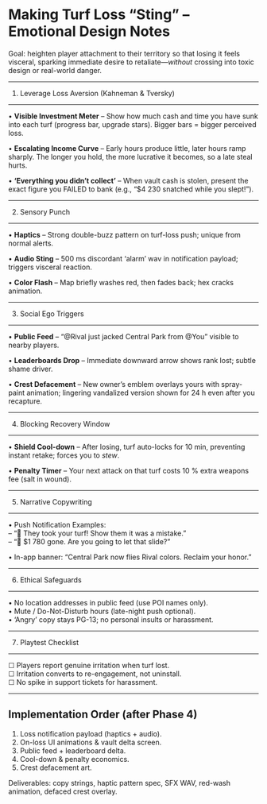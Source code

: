 # Making Turf Loss “Sting” – Emotional Design Notes

Goal:  heighten player attachment to their territory so that losing it feels visceral, sparking immediate desire to retaliate—*without* crossing into toxic design or real-world danger.

--------------------------------------------------
1. Leverage Loss Aversion (Kahneman & Tversky)
--------------------------------------------------
• **Visible Investment Meter** – Show how much cash and time you have sunk into each turf (progress bar, upgrade stars).  Bigger bars = bigger perceived loss.

• **Escalating Income Curve** – Early hours produce little, later hours ramp sharply.  The longer you hold, the more lucrative it becomes, so a late steal hurts.

• **‘Everything you didn’t collect’** – When vault cash is stolen, present the exact figure you FAILED to bank (e.g., “$4 230 snatched while you slept!”).

--------------------------------------------------
2. Sensory Punch
--------------------------------------------------
• **Haptics** – Strong double-buzz pattern on turf-loss push; unique from normal alerts.

• **Audio Sting** – 500 ms discordant ‘alarm’ wav in notification payload; triggers visceral reaction.

• **Color Flash** – Map briefly washes red, then fades back; hex cracks animation.

--------------------------------------------------
3. Social Ego Triggers
--------------------------------------------------
• **Public Feed** – “@Rival just jacked Central Park from @You” visible to nearby players.

• **Leaderboards Drop** – Immediate downward arrow shows rank lost; subtle shame driver.

• **Crest Defacement** – New owner’s emblem overlays yours with spray-paint animation; lingering vandalized version shown for 24 h even after you recapture.

--------------------------------------------------
4. Blocking Recovery Window
--------------------------------------------------
• **Shield Cool-down** – After losing, turf auto-locks for 10 min, preventing instant retake; forces you to *stew*.

• **Penalty Timer** – Your next attack on that turf costs 10 % extra weapons fee (salt in wound).

--------------------------------------------------
5. Narrative Copywriting
--------------------------------------------------
• Push Notification Examples:  
   – “🔴 They took your turf! Show them it was a mistake.”  
   – “💸 $1 780 gone. Are you going to let that slide?”

• In-app banner: “Central Park now flies Rival colors. Reclaim your honor.”

--------------------------------------------------
6. Ethical Safeguards
--------------------------------------------------
• No location addresses in public feed (use POI names only).  
• Mute / Do-Not-Disturb hours (late-night push optional).  
• ‘Angry’ copy stays PG-13; no personal insults or harassment.

--------------------------------------------------
7. Playtest Checklist
--------------------------------------------------
☐ Players report genuine irritation when turf lost.  
☐ Irritation converts to re-engagement, not uninstall.  
☐ No spike in support tickets for harassment.

--------------------------------------------------
Implementation Order (after Phase 4)
--------------------------------------------------
1. Loss notification payload (haptics + audio).  
2. On-loss UI animations & vault delta screen.  
3. Public feed + leaderboard delta.  
4. Cool-down & penalty economics.  
5. Crest defacement art.

Deliverables: copy strings, haptic pattern spec, SFX WAV, red-wash animation, defaced crest overlay.
